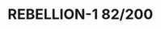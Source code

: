 # REBELLION-1                                                                                                           82/200
